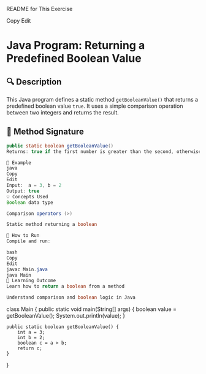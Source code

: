  README for This Exercise

Copy
Edit
# Java Program: Returning a Predefined Boolean Value

## 🔍 Description
This Java program defines a static method `getBooleanValue()` that returns a predefined boolean value `true`. It uses a simple comparison operation between two integers and returns the result.

## 📌 Method Signature
```java
public static boolean getBooleanValue()
Returns: true if the first number is greater than the second, otherwise false.

🧪 Example
java
Copy
Edit
Input:  a = 3, b = 2
Output: true
💡 Concepts Used
Boolean data type

Comparison operators (>)

Static method returning a boolean

🚀 How to Run
Compile and run:

bash
Copy
Edit
javac Main.java
java Main
🧠 Learning Outcome
Learn how to return a boolean from a method

Understand comparison and boolean logic in Java
```
class Main {
    public static void main(String[] args) {
        boolean value = getBooleanValue();
        System.out.println(value);
    }

    public static boolean getBooleanValue() {
        int a = 3;
        int b = 2;
        boolean c = a > b;
        return c;
    }
}
```

